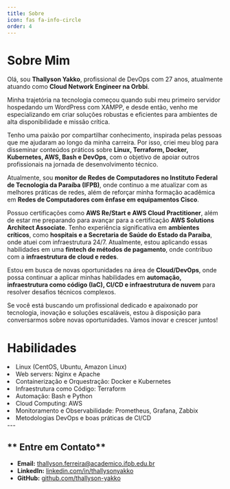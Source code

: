 ```yaml
---
title: Sobre
icon: fas fa-info-circle
order: 4
---
```


# Sobre Mim  

Olá, sou **Thallyson Yakko**, profissional de DevOps com 27 anos, atualmente atuando como **Cloud Network Engineer na Orbbi**.  

Minha trajetória na tecnologia começou quando subi meu primeiro servidor hospedando um WordPress com XAMPP, e desde então, venho me especializando em criar soluções robustas e eficientes para ambientes de alta disponibilidade e missão crítica.  

Tenho uma paixão por compartilhar conhecimento, inspirada pelas pessoas que me ajudaram ao longo da minha carreira. Por isso, criei meu blog para disseminar conteúdos práticos sobre **Linux, Terraform, Docker, Kubernetes, AWS, Bash e DevOps**, com o objetivo de apoiar outros profissionais na jornada de desenvolvimento técnico.  

Atualmente, sou **monitor de Redes de Computadores no Instituto Federal de Tecnologia da Paraíba (IFPB)**, onde continuo a me atualizar com as melhores práticas de redes, além de reforçar minha formação acadêmica em **Redes de Computadores com ênfase em equipamentos Cisco**.  

Possuo certificações como **AWS Re/Start e AWS Cloud Practitioner**, além de estar me preparando para avançar para a certificação **AWS Solutions Architect Associate**. Tenho experiência significativa em **ambientes críticos**, como **hospitais e a Secretaria de Saúde do Estado da Paraíba**, onde atuei com infraestrutura 24/7. Atualmente, estou aplicando essas habilidades em uma **fintech de métodos de pagamento**, onde contribuo com a **infraestrutura de cloud e redes**.  

Estou em busca de novas oportunidades na área de **Cloud/DevOps**, onde possa continuar a aplicar minhas habilidades em **automação, infraestrutura como código (IaC), CI/CD e infraestrutura de nuvem** para resolver desafios técnicos complexos.  

Se você está buscando um profissional dedicado e apaixonado por tecnologia, inovação e soluções escaláveis, estou à disposição para conversarmos sobre novas oportunidades. Vamos inovar e crescer juntos! 

# Habilidades
   <li> Linux (CentOS, Ubuntu, Amazon Linux)</li>
    <li> Web servers: Nginx e Apache</li>
    <li> Containerização e Orquestração: Docker e Kubernetes</li>
    <li> Infraestrutura como Código: Terraform</li>
    <li> Automação: Bash e Python</li>
    <li> Cloud Computing: AWS</li>
    <li> Monitoramento e Observabilidade: Prometheus, Grafana, Zabbix</li>
   <li> Metodologias DevOps e boas práticas de CI/CD</li>
  ---

## ** Entre em Contato**  

<ul>
  <li><i class="fas fa-envelope"></i> <strong>Email:</strong> <a href="mailto:thallyson.ferreira@academico.ifpb.edu.br">thallyson.ferreira@academico.ifpb.edu.br</a></li>
  <li><i class="fab fa-linkedin"></i> <strong>LinkedIn:</strong> <a href="https://linkedin.com/in/thallysonyakko" target="_blank">linkedin.com/in/thallysonyakko</a></li>
  <li><i class="fab fa-github"></i> <strong>GitHub:</strong> <a href="https://github.com/thallyson-yakko" target="_blank">github.com/thallyson-yakko</a></li>
</ul>
